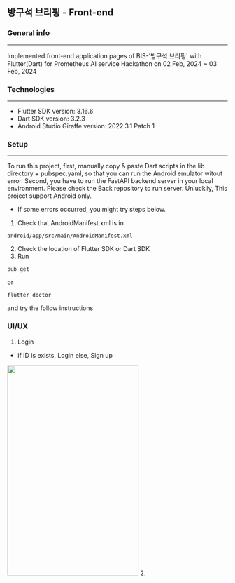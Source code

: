 ## 방구석 브리핑 - Front-end

### General info
-----
Implemented front-end application pages of BIS-'방구석 브리핑' with Flutter(Dart) for Prometheus AI service Hackathon on 02 Feb, 2024 ~ 03 Feb, 2024

### Technologies
-----
- Flutter SDK version: 3.16.6
- Dart SDK version: 3.2.3
- Android Studio Giraffe version: 2022.3.1 Patch 1

### Setup
----
To run this project, first, manually copy & paste Dart scripts in the lib directory + pubspec.yaml, so that you can run the Android emulator witout error. Second, you have to run the FastAPI backend server in your local environment. Please check the Back repository to run server. Unluckily, This project support Android only. 

- If some errors occurred, you might try steps below. 
1. Check that AndroidManifest.xml is in
```
android/app/src/main/AndroidManifest.xml
```
2. Check the location of Flutter SDK or Dart SDK
3. Run
```
pub get
```
or 
```
flutter doctor
```
and try the follow instructions

### UI/UX
1. Login
- if ID is exists, Login else, Sign up
<img src="https://github.com/Baby-Im-Sorry/Front/assets/47784464/58cf8e33-14e3-461f-866c-7aea26e9bc58" width="300" height="480"/>
2. 
